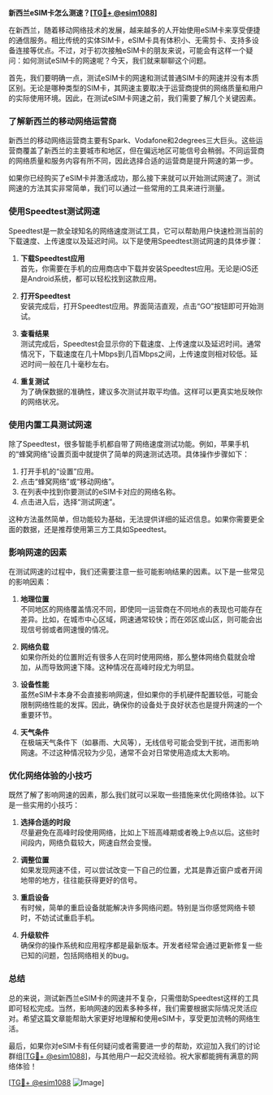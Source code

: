**新西兰eSIM卡怎么测速？[[TG💪+ @esim1088](https://t.me/s/esim1088)]**

在新西兰，随着移动网络技术的发展，越来越多的人开始使用eSIM卡来享受便捷的通信服务。相比传统的实体SIM卡，eSIM卡具有体积小、无需剪卡、支持多设备连接等优点。不过，对于初次接触eSIM卡的朋友来说，可能会有这样一个疑问：如何测试eSIM卡的网速呢？今天，我们就来聊聊这个问题。

首先，我们要明确一点，测试eSIM卡的网速和测试普通SIM卡的网速并没有本质区别。无论是哪种类型的SIM卡，其网速主要取决于运营商提供的网络质量和用户的实际使用环境。因此，在测试eSIM卡网速之前，我们需要了解几个关键因素。

### **了解新西兰的移动网络运营商**

新西兰的移动网络运营商主要有Spark、Vodafone和2degrees三大巨头。这些运营商覆盖了新西兰的主要城市和地区，但在偏远地区可能信号会稍弱。不同运营商的网络质量和服务内容有所不同，因此选择合适的运营商是提升网速的第一步。

如果你已经购买了eSIM卡并激活成功，那么接下来就可以开始测试网速了。测试网速的方法其实非常简单，我们可以通过一些常用的工具来进行测量。

### **使用Speedtest测试网速**

Speedtest是一款全球知名的网络速度测试工具，它可以帮助用户快速检测当前的下载速度、上传速度以及延迟时间。以下是使用Speedtest测试网速的具体步骤：

1. **下载Speedtest应用**  
   首先，你需要在手机的应用商店中下载并安装Speedtest应用。无论是iOS还是Android系统，都可以轻松找到这款应用。

2. **打开Speedtest**  
   安装完成后，打开Speedtest应用。界面简洁直观，点击“GO”按钮即可开始测试。

3. **查看结果**  
   测试完成后，Speedtest会显示你的下载速度、上传速度以及延迟时间。通常情况下，下载速度在几十Mbps到几百Mbps之间，上传速度则相对较低。延迟时间一般在几十毫秒左右。

4. **重复测试**  
   为了确保数据的准确性，建议多次测试并取平均值。这样可以更真实地反映你的网络状况。

### **使用内置工具测试网速**

除了Speedtest，很多智能手机都自带了网络速度测试功能。例如，苹果手机的“蜂窝网络”设置页面中就提供了简单的网速测试选项。具体操作步骤如下：

1. 打开手机的“设置”应用。
2. 点击“蜂窝网络”或“移动网络”。
3. 在列表中找到你要测试的eSIM卡对应的网络名称。
4. 点击进入后，选择“测试网速”。

这种方法虽然简单，但功能较为基础，无法提供详细的延迟信息。如果你需要更全面的数据，还是推荐使用第三方工具如Speedtest。

### **影响网速的因素**

在测试网速的过程中，我们还需要注意一些可能影响结果的因素。以下是一些常见的影响因素：

1. **地理位置**  
   不同地区的网络覆盖情况不同，即使同一运营商在不同地点的表现也可能存在差异。比如，在城市中心区域，网速通常较快；而在郊区或山区，则可能会出现信号弱或者网速慢的情况。

2. **网络负载**  
   如果你所处的位置附近有很多人在同时使用网络，那么整体网络负载就会增加，从而导致网速下降。这种情况在高峰时段尤为明显。

3. **设备性能**  
   虽然eSIM卡本身不会直接影响网速，但如果你的手机硬件配置较低，可能会限制网络性能的发挥。因此，确保你的设备处于良好状态也是提升网速的一个重要环节。

4. **天气条件**  
   在极端天气条件下（如暴雨、大风等），无线信号可能会受到干扰，进而影响网速。不过这种情况较为少见，通常不会对日常使用造成太大影响。

### **优化网络体验的小技巧**

既然了解了影响网速的因素，那么我们就可以采取一些措施来优化网络体验。以下是一些实用的小技巧：

1. **选择合适的时段**  
   尽量避免在高峰时段使用网络，比如上下班高峰期或者晚上9点以后。这些时间段内，网络负载较大，网速自然会变慢。

2. **调整位置**  
   如果发现网速不佳，可以尝试改变一下自己的位置，尤其是靠近窗户或者开阔地带的地方，往往能获得更好的信号。

3. **重启设备**  
   有时候，简单的重启设备就能解决许多网络问题。特别是当你感觉网络卡顿时，不妨试试重启手机。

4. **升级软件**  
   确保你的操作系统和应用程序都是最新版本。开发者经常会通过更新修复一些已知的问题，包括网络相关的bug。

### **总结**

总的来说，测试新西兰eSIM卡的网速并不复杂，只需借助Speedtest这样的工具即可轻松完成。当然，影响网速的因素多种多样，我们需要根据实际情况灵活应对。希望这篇文章能帮助大家更好地理解和使用eSIM卡，享受更加流畅的网络生活。

最后，如果你对eSIM卡有任何疑问或者需要进一步的帮助，欢迎加入我们的讨论群组[[TG💪+ @esim1088](https://t.me/s/esim1088)]，与其他用户一起交流经验。祝大家都能拥有满意的网络体验！

[[TG💪+ @esim1088](https://t.me/s/esim1088) ![Image](https://i.postimg.cc/4NQfJmqS/Snipaste-2025-05-13-00-14-12.png)]